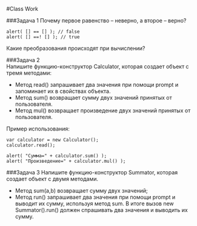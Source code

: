 #Class Work 

###Задача 1 
Почему первое равенство – неверно, а второе – верно?
```
alert( [] == [] ); // false
alert( [] ==! [] ); // true
```
Какие преобразования происходят при вычислении?


###Задача 2  
Напишите функцию-конструктор Calculator, которая создает объект с тремя методами:
* Метод read() запрашивает два значения при помощи prompt и запоминает их в свойствах объекта.
* Метод sum() возвращает сумму двух значений принятых от пользователя.
* Метод mul() возвращает произведение двух значений принятых от пользователя. 

Пример использования:
```
var calculator = new Calculator();
calculator.read();

alert( "Сумма=" + calculator.sum() );
alert( "Произведение=" + calculator.mul() );

``` 

###Задача 3 
Напишите функцию-конструктор Summator, которая создает объект с двумя методами. 
* Метод sum(a,b) возвращает сумму двух значений;
* Метод run() запрашивает два значения при помощи prompt и выводит их сумму, используя метод sum. 
В итоге вызов new Summator().run() должен спрашивать два значения и выводить их сумму.

